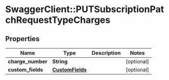 # SwaggerClient::PUTSubscriptionPatchRequestTypeCharges

## Properties
Name | Type | Description | Notes
------------ | ------------- | ------------- | -------------
**charge_number** | **String** |  | [optional] 
**custom_fields** | [**CustomFields**](CustomFields.md) |  | [optional] 


